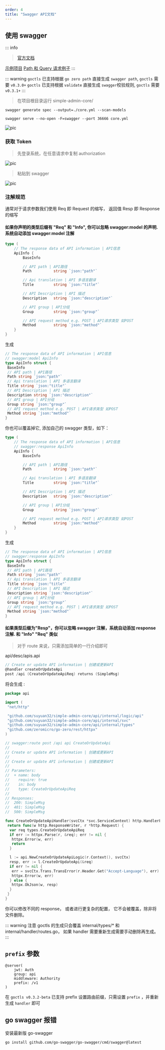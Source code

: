 ```yaml
---
order: 4
title: "Swagger API文档"
---
```


## 使用 swagger

::: info

> [官方文档](https://goswagger.io/use/spec/meta.html)

[示例项目](https://github.com/suyuan32/simple-admin-example-features/tree/main/swagger) [Path 和 Query 请求例子](https://github.com/suyuan32/simple-admin-example-features/blob/main/swagger/desc/base.api)
:::

::: warning
`goctls` 已支持根据 `go zero path` 直接生成 `swagger path`, `goctls` 需要 `v0.3.0+`
`goctls` 已支持根据 `validate` 直接生成 `swagger`校验规则, `goctls` 需要 `v0.3.1+`
:::

> 在项目根目录运行 simple-admin-core/

```shell
swagger generate spec --output=./core.yml --scan-models

swagger serve --no-open -F=swagger --port 36666 core.yml
```

![pic](/assets/swagger.png)

### 获取 Token

> 先登录系统，在任意请求中复制 authorization

![pic](/assets/get_token.png)

> 粘贴到 swagger

![pic](/assets/swagger_authority.png)

### 注解规范

通常对于请求参数我们使用 Req 即 Request 的缩写， 返回值 Resp 即 Response 的缩写

#### 如果你声明的类型后缀有 "Req" 和 "Info", 你可以忽略 swagger:model 的声明. 系统自动添加 swagger:model 注解

```go
type (
    // The response data of API information | API信息
    ApiInfo {
        BaseInfo

        // API path | API路径
        Path          string `json:"path"`

        // Api translation | API 多语言翻译
        Title         string `json:"title"`

        // API Description | API 描述
        Description   string `json:"description"`

        // API group | API分组
        Group         string `json:"group"`

        // API request method e.g. POST | API请求类型 如POST
        Method        string `json:"method"`
    }
}
```

生成

```go
// The response data of API information | API信息
// swagger:model ApiInfo
type ApiInfo struct {
 BaseInfo
 // API path | API路径
 Path string `json:"path"`
 // Api translation | API 多语言翻译
 Title string `json:"title"`
 // API Description | API 描述
 Description string `json:"description"`
 // API group | API分组
 Group string `json:"group"`
 // API request method e.g. POST | API请求类型 如POST
 Method string `json:"method"`
}

```

你也可以覆盖掉它, 添加自己的 swagger 类型，如下：

```go
type (
    // The response data of API information | API信息
    // swagger:response ApiInfo
    ApiInfo {
        BaseInfo

        // API path | API路径
        Path          string `json:"path"`

        // Api translation | API 多语言翻译
        Title         string `json:"title"`

        // API Description | API 描述
        Description   string `json:"description"`

        // API group | API分组
        Group         string `json:"group"`

        // API request method e.g. POST | API请求类型 如POST
        Method        string `json:"method"`
    }
}

```

生成

```go
// The response data of API information | API信息
// swagger:response ApiInfo
type ApiInfo struct {
 BaseInfo
 // API path | API路径
 Path string `json:"path"`
 // Api translation | API 多语言翻译
 Title string `json:"title"`
 // API Description | API 描述
 Description string `json:"description"`
 // API group | API分组
 Group string `json:"group"`
 // API request method e.g. POST | API请求类型 如POST
 Method string `json:"method"`
}
```

#### 如果类型后缀为"Resp"，你可以忽略 swagger 注解，系统自动添加 response 注解. 和 "Info" "Req" 类似

> 对于 route 来说，只需添加简单的一行介绍即可

api/desc/apis.api

```go
// Create or update API information | 创建或更新API
@handler createOrUpdateApi
post /api (CreateOrUpdateApiReq) returns (SimpleMsg)
```

将会生成 :

```go
package api

import (
 "net/http"

 "github.com/suyuan32/simple-admin-core/api/internal/logic/api"
 "github.com/suyuan32/simple-admin-core/api/internal/svc"
 "github.com/suyuan32/simple-admin-core/api/internal/types"
 "github.com/zeromicro/go-zero/rest/httpx"
)

// swagger:route post /api api CreateOrUpdateApi
//
// Create or update API information | 创建或更新API
//
// Create or update API information | 创建或更新API
//
// Parameters:
//  + name: body
//    require: true
//    in: body
//    type: CreateOrUpdateApiReq
//
// Responses:
//  200: SimpleMsg
//  401: SimpleMsg
//  500: SimpleMsg

func CreateOrUpdateApiHandler(svcCtx *svc.ServiceContext) http.HandlerFunc {
 return func(w http.ResponseWriter, r *http.Request) {
  var req types.CreateOrUpdateApiReq
  if err := httpx.Parse(r, &req); err != nil {
   httpx.Error(w, err)
   return
  }

  l := api.NewCreateOrUpdateApiLogic(r.Context(), svcCtx)
  resp, err := l.CreateOrUpdateApi(&req)
  if err != nil {
   err = svcCtx.Trans.TransError(r.Header.Get("Accept-Language"), err)
   httpx.Error(w, err)
  } else {
   httpx.OkJson(w, resp)
  }
 }
}

```

你可以修改不同的 response， 或者进行更复杂的配置， 它不会被覆盖，除非将文件删除。

::: warning
注意 goctls 的生成只会覆盖 internal/types/\* 和 internal/handler/routes.go， 如果 handler 需要重新生成需要手动删除再生成。
:::

## `prefix` 参数

```text
@server(
    jwt: Auth
    group: api
    middleware: Authority
    prefix: /v1
)
```

在 `goctls v0.3.2-beta` 已支持 prefix 设置路由前缀，只需设置 `prefix` ，并重新生成 `handler` 即可

## go swagger 报错

安装最新版 go-swagger

```shell
go install github.com/go-swagger/go-swagger/cmd/swagger@latest
```
